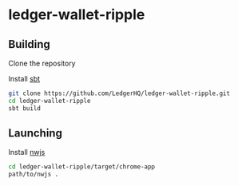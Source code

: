 # ledger-wallet-ripple

## Building

Clone the repository

Install [sbt](http://www.scala-sbt.org/index.html)
```bash
git clone https://github.com/LedgerHQ/ledger-wallet-ripple.git
cd ledger-wallet-ripple
sbt build
```

## Launching
Install [nwjs](https://nwjs.io/)
```bash
cd ledger-wallet-ripple/target/chrome-app
path/to/nwjs .
```
